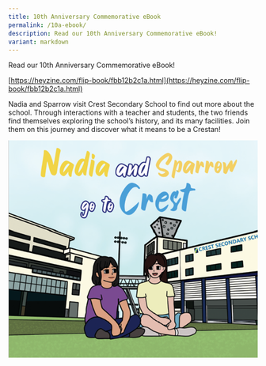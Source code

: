 ```yaml
---
title: 10th Anniversary Commemorative eBook
permalink: /10a-ebook/
description: Read our 10th Anniversary Commemorative eBook!
variant: markdown
---
```

Read our 10th Anniversary Commemorative eBook!

[https://heyzine.com/flip-book/fbb12b2c1a.html](https://heyzine.com/flip-book/fbb12b2c1a.html)

Nadia and Sparrow visit Crest Secondary School to find out more about the school. Through interactions with a teacher and students, the two friends find themselves exploring the school’s history, and its many facilities. Join them on this journey and discover what it means to be a Crestan!

![crest commemorative ebook](/images/crest_commemorative_ebook.png)